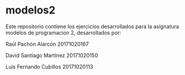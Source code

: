 # modelos2
Este repositorio contiene los ejercicios desarrollados para la asignatura modelos de programacion 2, desarrollados por:

Raúl Pachón Alarcón 20171020167

David Santiago Martínez 20171020150

Luis Fernando Cubillos 20171020113
